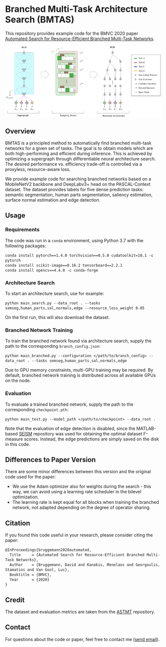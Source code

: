 # Branched Multi-Task Architecture Search (BMTAS)

This repository provides example code for the BMVC 2020 paper [Automated Search for Resource-Efficient Branched Multi-Task Networks](https://arxiv.org/abs/2008.10292).

<img src="./docs/teaser.png" width="900"/>

## Overview

BMTAS is a principled method to automatically find branched multi-task networks for a given set of tasks. The goal is to obtain models which are both high-performing and efficient during inference. This is achieved by optimizing a supergraph through differentiable neural architecture search. The desired performance vs. efficiency trade-off is controlled via a proxyless, resource-aware loss.

We provide example code for searching branched networks based on a MobileNetV2 backbone and DeepLabv3+ head on the PASCAL-Context dataset. The dataset provides labels for five dense prediction tasks: semantic segmentation, human parts segmentation, saliency estimation, surface normal estimation and edge detection.

## Usage

### Requirements

The code was run in a `conda` environment, using Python 3.7 with the following packages:

    conda install pytorch==1.4.0 torchvision==0.5.0 cudatoolkit=10.1 -c pytorch
    conda install scikit-image==0.16.2 tensorboard==2.2.1
    conda install opencv==4.4.0 -c conda-forge

### Architecture Search

To start an architecture search, use for example:

    python main_search.py --data_root . --tasks semseg,human_parts,sal,normals,edge --resource_loss_weight 0.05

On the first run, this will also download the dataset.

### Branched Network Training

To train the branched network found via architecture search, supply the path to the corresponding `branch_config.json`:

    python main_branched.py --configuration </path/to/branch_config> --data_root . --tasks semseg,human_parts,sal,normals,edge

Due to GPU memory constraints, multi-GPU training may be required. By default, branched network training is distributed across all available GPUs on the node.

### Evaluation

To evaluate a trained branched network, supply the path to the corresponding `checkpoint.pth`:

    python main_test.py --model_path </path/to/checkpoint> --data_root .

Note that the evaluation of edge detection is disabled, since the MATLAB-based [SEISM](https://github.com/jponttuset/seism) repository was used for obtaining the optimal dataset F-measure scores. Instead, the edge predictions are simply saved on the disk in this code.

## Differences to Paper Version

There are some minor differences between this version and the original code used for the paper:
- We use the Adam optimizer also for weights during the search - this way, we can avoid using a learning rate scheduler in the bilevel optimization.
- The learning rate is kept equal for all blocks when training the branched network, not adapted depending on the degree of operator sharing.

## Citation

If you found this code useful in your research, please consider citing the paper:
```
@InProceedings{bruggemann2020automated,
  Title     = {Automated Search for Resource-Efficient Branched Multi-Task Networks},
  Author    = {Bruggemann, David and Kanakis, Menelaos and Georgoulis, Stamatios and Van Gool, Luc},
  Booktitle = {BMVC},
  Year      = {2020}
}
```

## Credit

The dataset and evaluation metrics are taken from the [ASTMT](https://github.com/facebookresearch/astmt) repository.

## Contact

For questions about the code or paper, feel free to contact me ([send email](mailto:brdavid@vision.ee.ethz.ch)).
